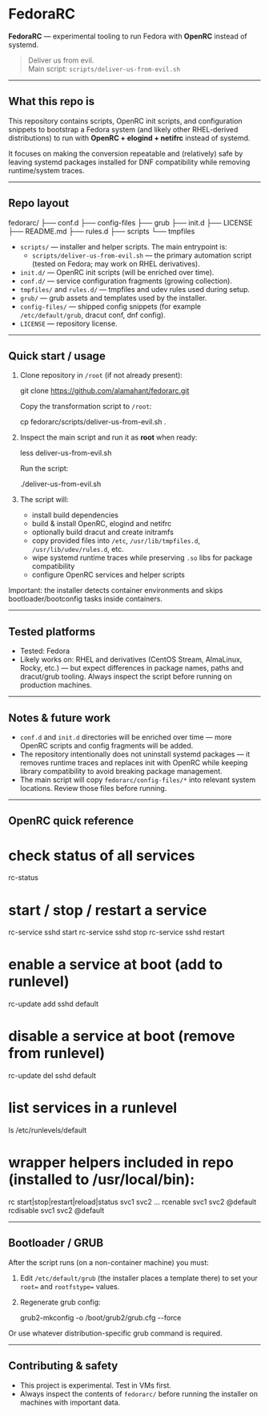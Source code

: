 # FedoraRC

**FedoraRC** — experimental tooling to run Fedora with **OpenRC**
instead of systemd.

> Deliver us from evil.  
> Main script: `scripts/deliver-us-from-evil.sh`

---

## What this repo is

This repository contains scripts, OpenRC init scripts, and
configuration snippets to bootstrap a Fedora system (and likely
other RHEL-derived distributions) to run with **OpenRC + elogind +
netifrc** instead of systemd.

It focuses on making the conversion repeatable and (relatively) safe
by leaving systemd packages installed for DNF compatibility while
removing runtime/system traces.

---

## Repo layout

fedorarc/
├── conf.d
├── config-files
├── grub
├── init.d
├── LICENSE
├── README.md
├── rules.d
├── scripts
└── tmpfiles

- `scripts/` — installer and helper scripts. The main entrypoint is:
  - `scripts/deliver-us-from-evil.sh` — the primary automation
    script (tested on Fedora; may work on RHEL derivatives).
- `init.d/` — OpenRC init scripts (will be enriched over time).
- `conf.d/` — service configuration fragments (growing collection).
- `tmpfiles/` and `rules.d/` — tmpfiles and udev rules used during
  setup.
- `grub/` — grub assets and templates used by the installer.
- `config-files/` — shipped config snippets (for example
  `/etc/default/grub`, dracut conf, dnf config).
- `LICENSE` — repository license.

---

## Quick start / usage

1. Clone repository in `/root` (if not already present):

   git clone https://github.com/alamahant/fedorarc.git

   Copy the transformation script to `/root`:

   cp fedorarc/scripts/deliver-us-from-evil.sh .

2. Inspect the main script and run it as **root** when ready:

   less deliver-us-from-evil.sh

   Run the script:

   ./deliver-us-from-evil.sh

3. The script will:

   - install build dependencies  
   - build & install OpenRC, elogind and netifrc  
   - optionally build dracut and create initramfs  
   - copy provided files into `/etc`, `/usr/lib/tmpfiles.d`,
     `/usr/lib/udev/rules.d`, etc.  
   - wipe systemd runtime traces while preserving `.so` libs for
     package compatibility  
   - configure OpenRC services and helper scripts  

Important: the installer detects container environments and skips
bootloader/bootconfig tasks inside containers.

---

## Tested platforms

- Tested: Fedora  
- Likely works on: RHEL and derivatives (CentOS Stream, AlmaLinux,
  Rocky, etc.) — but expect differences in package names, paths and
  dracut/grub tooling. Always inspect the script before running on
  production machines.

---

## Notes & future work

- `conf.d` and `init.d` directories will be enriched over time —
  more OpenRC scripts and config fragments will be added.  
- The repository intentionally does not uninstall systemd packages —
  it removes runtime traces and replaces init with OpenRC while
  keeping library compatibility to avoid breaking package
  management.  
- The main script will copy `fedorarc/config-files/*` into relevant
  system locations. Review those files before running.  

---

## OpenRC quick reference

# check status of all services
rc-status

# start / stop / restart a service
rc-service sshd start
rc-service sshd stop
rc-service sshd restart

# enable a service at boot (add to runlevel)
rc-update add sshd default

# disable a service at boot (remove from runlevel)
rc-update del sshd default

# list services in a runlevel
ls /etc/runlevels/default

# wrapper helpers included in repo (installed to /usr/local/bin):
rc start|stop|restart|reload|status svc1 svc2 ...
rcenable svc1 svc2 @default
rcdisable svc1 svc2 @default

---

## Bootloader / GRUB

After the script runs (on a non-container machine) you must:

1. Edit `/etc/default/grub` (the installer places a template there)
   to set your `root=` and `rootfstype=` values.  

2. Regenerate grub config:

   grub2-mkconfig -o /boot/grub2/grub.cfg --force

Or use whatever distribution-specific grub command is required.

---

## Contributing & safety

- This project is experimental. Test in VMs first.  
- Always inspect the contents of `fedorarc/` before running the
  installer on machines with important data. 
